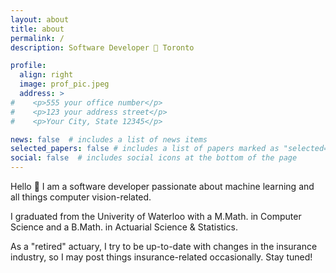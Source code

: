 ```yaml
---
layout: about
title: about
permalink: /
description: Software Developer 📍 Toronto

profile:
  align: right
  image: prof_pic.jpeg
  address: >
#    <p>555 your office number</p>
#    <p>123 your address street</p>
#    <p>Your City, State 12345</p>

news: false  # includes a list of news items
selected_papers: false # includes a list of papers marked as "selected={true}"
social: false  # includes social icons at the bottom of the page
---
```


Hello 👋  I am a software developer passionate about machine learning and all things computer vision-related.

I graduated from the Univerity of Waterloo with a M.Math. in Computer Science and a B.Math. in Actuarial Science & Statistics.

As a "retired" actuary, I try to be up-to-date with changes in the insurance industry, so I may post things insurance-related occasionally. Stay tuned!